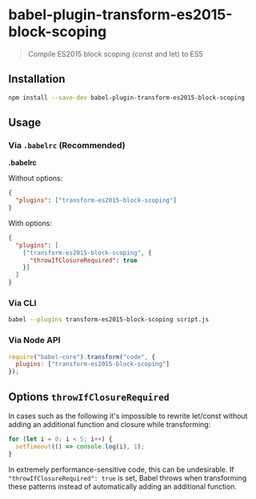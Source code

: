 # babel-plugin-transform-es2015-block-scoping

> Compile ES2015 block scoping (const and let) to ES5

## Installation

```sh
npm install --save-dev babel-plugin-transform-es2015-block-scoping
```

## Usage

### Via `.babelrc` (Recommended)

**.babelrc**

Without options:

```json
{
  "plugins": ["transform-es2015-block-scoping"]
}
```

With options:

```json
{
  "plugins": [
    ["transform-es2015-block-scoping", {
      "throwIfClosureRequired": true
    }]
  ]
}
```

### Via CLI

```sh
babel --plugins transform-es2015-block-scoping script.js
```

### Via Node API

```javascript
require("babel-core").transform("code", {
  plugins: ["transform-es2015-block-scoping"]
});
```

## Options `throwIfClosureRequired`

In cases such as the following it's impossible to rewrite let/const without adding an additional function and closure while transforming:

```javascript
for (let i = 0; i < 5; i++) {
  setTimeout(() => console.log(i), 1);
}
```

In extremely performance-sensitive code, this can be undesirable. If `"throwIfClosureRequired": true` is set, Babel throws when transforming these patterns instead of automatically adding an additional function.
